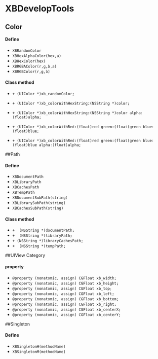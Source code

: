 # XBDevelopTools
## Color
#### Define
- `XBRandomColor`
- `XBHexAlphaColor(hex,a)`
- `XBHexColor(hex)`
- `XBRGBAColor(r,g,b,a)`
- `XBRGBColor(r,g,b)`

#### Class method

- `+ (UIColor *)xb_randomColor;`

- `+ (UIColor *)xb_colorWithHexString:(NSString *)color;`

- `+ (UIColor *)xb_colorWithHexString:(NSString *)color
                             alpha:(float)alpha;`

- `+ (UIColor *)xb_colorWithRed:(float)red
                       green:(float)green
                        blue:(float)blue;`

- `+ (UIColor *)xb_colorWithRed:(float)red
                       green:(float)green
                        blue:(float)blue
                       alpha:(float)alpha;`
                       
##Path
#### Define

- `XBDocumentPath`
- `XBLibraryPath`
- `XBCachesPath`
- `XBTempPath`
- `XBDocumentSubPath(string)`
- `XBLibrarySubPath(string)`
- `XBCachesSubPath(string)`

#### Class method

- `+  (NSString *)documentPath;`
- `+  (NSString *)libraryPath;`
- `+ (NSString *)libraryCachesPath;`
- `+  (NSString *)tempPath;`

##UIView Category
#### property
- `@property (nonatomic, assign) CGFloat xb_width;`
- `@property (nonatomic, assign) CGFloat xb_height;`
- `@property (nonatomic, assign) CGFloat xb_top;`
- `@property (nonatomic, assign) CGFloat xb_left;`
- `@property (nonatomic, assign) CGFloat xb_bottom;`
- `@property (nonatomic, assign) CGFloat xb_right;`
- `@property (nonatomic, assign) CGFloat xb_centerX;`
- `@property (nonatomic, assign) CGFloat xb_centerY;`

##Singleton
#### Define
- `XBSingletonH(methodName)`
- `XBSingletonM(methodName)`